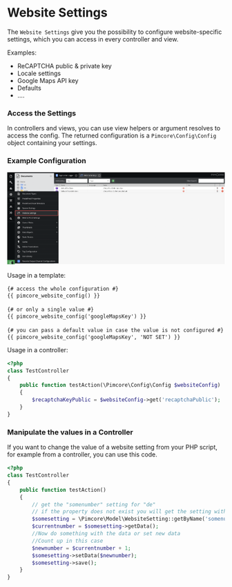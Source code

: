 # Website Settings

The `Website Settings` give you the possibility to configure website-specific settings, which you can 
access in every controller and view.

Examples:

* ReCAPTCHA public & private key
* Locale settings
* Google Maps API key
* Defaults
* ....

### Access the Settings

In controllers and views, you can use view helpers or argument resolves to access the config.
The returned configuration is a `Pimcore\Config\Config` object containing your settings.


### Example Configuration
![Website Setting Config](../img/website-settings.png)

Usage in a template:

```twig
{# access the whole configuration #}
{{ pimcore_website_config() }}

{# or only a single value #}
{{ pimcore_website_config('googleMapsKey') }}

{# you can pass a default value in case the value is not configured #}
{{ pimcore_website_config('googleMapsKey', 'NOT SET') }}
```

Usage in a controller:

```php
<?php
class TestController
{
    public function testAction(\Pimcore\Config\Config $websiteConfig)
    {
        $recaptchaKeyPublic = $websiteConfig->get('recaptchaPublic');
    }    
}
```

### Manipulate the values in a Controller

If you want to change the value of a website setting from your PHP script, for example from a controller, you can use this code.

```php
<?php
class TestController
{
    public function testAction()
    {
        // get the "somenumber" setting for "de"
        // if the property does not exist you will get the setting with not language provided
        $somesetting = \Pimcore\Model\WebsiteSetting::getByName('somenumber', null, 'de');
        $currentnumber = $somesetting->getData();
        //Now do something with the data or set new data
        //Count up in this case
        $newnumber = $currentnumber + 1;
        $somesetting->setData($newnumber);
        $somesetting->save();
    }
}
```
